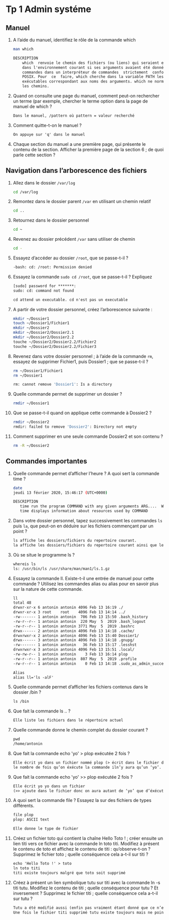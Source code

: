 # Tp 1 Admin systéme

## Manuel

1. A l’aide du manuel, identifiez le rôle de la commande which

    ```bash
    man which
    ```

    ```txt
    DESCRIPTION
        which  renvoie le chemin des fichiers (ou liens) qui seraient exécutés  
        dans l'environnement courant si ses arguments avaient été donnés comme  
        commandes dans un interpréteur de commandes  strictement  conforme  à  
        POSIX. Pour  ce  faire, which cherche dans la variable PATH les fichiers  
        exécutables correspondant aux noms des arguments. which ne normalise pas  
        les chemins.
    ```

2. Quand on consulte une page du manuel, comment peut-on rechercher un terme (par exemple, chercher le terme option dans la page de manuel de which ?

    ```txt
    Dans le manuel, /pattern où pattern = valeur recherché
    ```

3. Comment quitte-t-on le manuel ?

    ```txt
    On appuye sur 'q' dans le manuel
    ```

4. Chaque section du manuel a une première page, qui présente le contenu de la section. Afficher la première page de la section 6 ; de quoi parle cette section ?

## Navigation dans l’arborescence des fichiers

1. Allez dans le dossier ```/var/log```

    ```bash
    cd /var/log
    ```

2. Remontez dans le dossier parent ```/var``` en utilisant un chemin relatif

    ```bash
    cd ..
    ```

3. Retournez dans le dossier personnel

    ```bash
    cd ~
    ```

4. Revenez au dossier précédent ```/var``` sans utiliser de chemin

    ```bash
    cd -
    ```

5. Essayez d’accéder au dossier ```/root```, que se passe-t-il ?

    ```bash
    -bash: cd: /root: Permission denied
    ```

6. Essayez la commande ```sudo cd /root```, que se passe-t-il ? Expliquez

    ```txt
    [sudo] password for *******:
    sudo: cd: command not found  

    cd attend un executable. cd n'est pas un executable
    ```

7. A partir de votre dossier personnel, créez l’arborescence suivante :

    ```bash
    mkdir ~/Dossier1
    touch ~/Dossier1/Fichier1
    mkdir ~/Dossier2
    mkdir ~/Dossier2/Dossier2.1
    mkdir ~/Dossier2/Dossier2.2
    touche ~/Dossier2/Dossier2.2/Fichier2
    touche ~/Dossier2/Dossier2.2/Fichier3
    ```

8. Revenez dans votre dossier personnel ; à l’aide de la commande ```rm```, essayez de supprimer Fichier1, puis Dossier1 ; que se passe-t-il ?

    ```bash
    rm ~/Dossier1/Fichier1
    rm ~/Dossier1

    rm: cannot remove 'Dossier1': Is a directory
    ```

9. Quelle commande permet de supprimer un dossier ?

    ```bash
    rmdir ~/Dossier1
    ```

10. Que se passe-t-il quand on applique cette commande à Dossier2 ?

    ```bash
    rmdir ~/Dossier2
    rmdir: failed to remove 'Dossier2': Directory not empty
    ```

11. Comment supprimer en une seule commande Dossier2 et son contenu ?

    ```bash
    rm -R ~/Dossier2
    ```

## Commandes importantes

1. Quelle commande permet d’afficher l’heure ? A quoi sert la commande time ?

    ```bash
    date
    jeudi 13 février 2020, 15:46:17 (UTC+0000)
    ```

    ```txt
    DESCRIPTION
       time run the program COMMAND with any given arguments ARG....  When COMMAND finishes,
       time displays information about resources used by COMMAND
    ```

2. Dans votre dossier personnel, tapez successivement les commandes ```ls``` puis ```la```,
que peut-on en déduire sur les fichiers commençant par un point ?

    ```txt
    ls affiche les dossiers/fichiers du repertoire courant.
    la affiche les dossiers/fichiers du repertoire courant ainsi que les dossiers/fichiers cachés.
    ```
3. Où se situe le programme ls ?
    
    ```txt
    whereis ls
    ls: /usr/bin/ls /usr/share/man/man1/ls.1.gz
    ```

4. Essayez la commande ll. Existe-t-il une entrée de manuel pour cette commande ? Utilisez les commandes alias ou alias pour en savoir plus sur la nature de cette commande.
    
    ```txt
    ll
    total 48
    drwxr-xr-x 6 antonin antonin 4096 Feb 13 16:19 ./
    drwxr-xr-x 3 root    root    4096 Feb 13 14:14 ../
    -rw------- 1 antonin antonin  706 Feb 13 15:50 .bash_history
    -rw-r--r-- 1 antonin antonin  220 May  5  2019 .bash_logout
    -rw-r--r-- 1 antonin antonin 3771 May  5  2019 .bashrc
    drwx------ 2 antonin antonin 4096 Feb 13 14:18 .cache/
    drwxrwxr-x 2 antonin antonin 4096 Feb 13 15:40 Dossier1/
    drwx------ 3 antonin antonin 4096 Feb 13 14:18 .gnupg/
    -rw------- 1 antonin antonin   36 Feb 13 15:17 .lesshst
    drwxrwxr-x 3 antonin antonin 4096 Feb 13 15:51 .local/
    -rw-rw-r-- 1 antonin antonin    3 Feb 13 16:14 plop
    -rw-r--r-- 1 antonin antonin  807 May  5  2019 .profile
    -rw-r--r-- 1 antonin antonin    0 Feb 13 14:18 .sudo_as_admin_successful

    Alias
    alias ll='ls -alF'
    ```

5. Quelle commande permet d’afficher les fichiers contenus dans le dossier /bin ?
    
    ```txt
    ls /bin
    ```

6. Que fait la commande ls .. ?
    
    ```txt
    Elle liste les fichiers dans le répertoire actuel
    ```

7. Quelle commande donne le chemin complet du dossier courant ?
    
    ```txt
    pwd
    /home/antonin
    ```

8. Que fait la commande echo 'yo' > plop exécutée 2 fois ?
    
    ```txt
    Elle écrit yo dans un fichier nommé plop (> écrit dans le fichier donc peu importe
    le nombre de fois qu’on éxécute la commande iln’y aura qu’un ‘yo’.
    ```

9. Que fait la commande echo 'yo' >> plop exécutée 2 fois ?
    
    ```txt
    Elle écrit yo yo dans un fichier
    (>> ajoute dans le fichier donc on aura autant de ‘yo’ que d’éxécutions de la commande)
    ```


10. A quoi sert la commande file ? Essayez la sur des fichiers de types différents.
    
    ```txt
    file plop
    plop: ASCII text

    Elle donne le type de fichier
    ```
    
11. Créez un fichier toto qui contient la chaîne Hello Toto ! ; créer ensuite un lien titi vers ce fichier
avec la commande ln toto titi. Modifiez à présent le contenu de toto et affichez le contenu de titi :
qu’observe-t-on ? Supprimez le fichier toto ; quelle conséquence cela a-t-il sur titi ?
    
    ```txt
    echo 'Hello Toto !' > toto
    ln toto titi
    titi existe toujours malgré que toto soit supprimé
    ```

12. Créez à présent un lien symbolique tutu sur titi avec la commande ln -s titi tutu. Modifiez le
contenu de titi ; quelle conséquence pour tutu ? Et inversement ? Supprimez le fichier titi ; quelle
conséquence cela a-t-il sur tutu ?
    
    ```txt
    Tutu a été modifié aussi (enfin pas vraiment étant donné que ce n’est pas un fichier en soi)
    Une fois le fichier titi supprimé tutu existe toujours mais ne pointe sur rien, il est donc vide.
    ```
